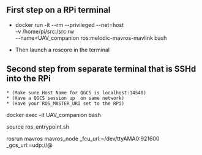 ## First step on a RPi terminal 
* docker run -it --rm --privileged --net=host\
-v /home/pi/src:/src:rw \
 --name=UAV_companion ros:melodic-mavros-mavlink bash

* Then launch a roscore in the terminal


## Second step from separate terminal that is SSHd into the RPi 
    * (Make sure Host Name for QGCS is localhost:14540) 
    * (Have a QGCS session up  on same network)
    * (Have your ROS_MASTER_URI set to the RPi)
docker exec -it UAV_companion bash

source ros_entrypoint.sh 

rosrun mavros mavros_node _fcu_url:=/dev/ttyAMA0:921600 _gcs_url:=udp://@<IP Adress of QGC computer>